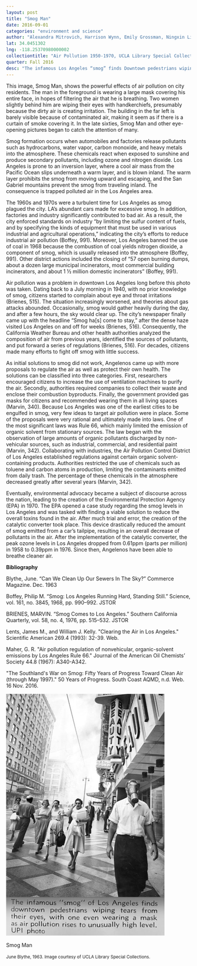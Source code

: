 ```yaml
---
layout: post
title: "Smog Man"
date: 2016-09-01
categories: "environment and science"
author: "Alexandra Mitrovich, Harrison Wynn, Emily Grossman, Ningxin Li, Brandon Goenawan"
lat: 34.0451302
lng: -118.25370980000002
collectiontitle: "Air Pollution 1950-1970, UCLA Library Special Collections"
quarter: Fall 2016
desc: "The infamous Los Angeles “smog” finds Downtown pedestrians wiping tears from their eyes, with one man even wearing a mask to combat the high air pollution levels."
---
```

This image, Smog Man, shows the powerful effects of air pollution on city residents. The man in the foreground is wearing a large mask covering his entire face, in hopes of filtering the air that he is breathing. Two women slightly behind him are wiping their eyes with handkerchiefs, presumably because the dirty air is creating irritation. The building in the far left is barely visible because of contaminated air, making it seem as if there is a curtain of smoke covering it. In the late sixties, Smog Man and other eye-opening pictures began to catch the attention of many.

Smog formation occurs when automobiles and factories release pollutants such as hydrocarbons, water vapor, carbon monoxide, and heavy metals into the atmosphere. These chemicals react when exposed to sunshine and produce secondary pollutants, including ozone and nitrogen dioxide. Los Angeles is prone to an inversion layer, where a cool air mass from the Pacific Ocean slips underneath a warm layer, and is blown inland. The warm layer prohibits the smog from moving upward and escaping, and the San Gabriel mountains prevent the smog from traveling inland. The consequence is trapped polluted air in the Los Angeles area.

The 1960s and 1970s were a turbulent time for Los Angeles as smog plagued the city. LA’s abundant cars made for excessive smog. In addition, factories and industry significantly contributed to bad air.  As a result, the city enforced standards on industry “by limiting the sulfur content of fuels, and by specifying the kinds of equipment that must be used in various industrial and agricultural operations,” indicating the city’s efforts to reduce industrial air pollution (Boffey, 991). Moreover, Los Angeles banned the use of coal in 1968 because the combustion of coal yields nitrogen dioxide, a component of smog, which is usually released into the atmosphere (Boffey, 991). Other district actions included the closing of “57 open burning dumps, about a dozen large municipal incinerators, most commercial building incinerators, and about 1 ½ million domestic incinerators” (Boffey, 991).

Air pollution was a problem in downtown Los Angeles long before this photo was taken. Dating back to a July morning in 1940, with no prior knowledge of smog, citizens started to complain about eye and throat irritations (Brienes, 515). The situation increasingly worsened, and theories about gas attacks abounded. Occasionally, smog would gather heavily during the day, and after a few hours, the sky would clear up. The city’s newspaper finally came up with the headline “Smog ha[s] come to stay,” after the dense haze visited Los Angeles on and off for weeks (Brienes, 516). Consequently, the California Weather Bureau and other health authorities analyzed the composition of air from previous years, identified the sources of pollutants, and put forward a series of regulations (Brienes, 516). For decades, citizens made many efforts to fight off smog with little success.

As initial solutions to smog did not work, Angelenos came up with more proposals to regulate the air as well as protect their own health. The solutions can be classified into three categories. First, researchers encouraged citizens to increase the use of ventilation machines to purify the air. Secondly, authorities required companies to collect their waste and enclose their combustion byproducts. Finally, the government provided gas masks for citizens and recommended wearing them in all living spaces (Marvin, 340). Because Los Angeles was one of the earliest cities to be engulfed in smog, very few ideas to target air pollution were in place. Some of the proposals were very rational and ultimately made into laws. One of the most significant laws was Rule 66, which mainly limited the emission of organic solvent from stationary sources. The law began with the observation of large amounts of organic pollutants discharged by non-vehicular sources, such as industrial, commercial, and residential paint (Marvin, 342). Collaborating with industries, the Air Pollution Control District of Los Angeles established regulations against certain organic solvent-containing products. Authorities restricted the use of chemicals such as toluene and carbon atoms in production, limiting the contaminants emitted from daily trash. The percentage of these chemicals in the atmosphere decreased greatly after several years (Marvin, 342).

Eventually, environmental advocacy became a subject of discourse across the nation, leading to the creation of the Environmental Protection Agency (EPA) in 1970. The EPA opened a case study regarding the smog levels in Los Angeles and was tasked with finding a viable solution to reduce the overall toxins found in the air. After much trial and error, the creation of the catalytic converter took place. This device drastically reduced the amount of smog emitted from a car’s tailpipe, resulting in an overall decrease of pollutants in the air. After the implementation of the catalytic converter, the peak ozone levels in Los Angeles dropped from 0.61ppm (parts per million) in 1958 to 0.39ppm in 1976. Since then, Angelenos have been able to breathe cleaner air.


**Bibliography**

Blythe, June. “Can We Clean Up Our Sewers In The Sky?” Commerce Magazine. Dec. 1963

Boffey, Philip M. “Smog: Los Angeles Running Hard, Standing Still.” Science, vol. 161, no. 3845, 1968, pp. 990–992. <ref target="http://www.jstor.org/stable/1725646" type="url"> JSTOR </ref> 

BRIENES, MARVIN. “Smog Comes to Los Angeles.” Southern California Quarterly, vol. 58, no. 4, 1976, pp. 515–532. <ref target="http://www.jstor.org/stable/41170674" type="url"> JSTOR </ref> 

Lents, James M., and William J. Kelly. &quot;Clearing the Air in Los Angeles.&quot; Scientific American 269.4 (1993): 32-39. Web.

Maher, G. R. &quot;Air pollution regulation of nonvehicular, organic-solvent emissions by Los Angeles Rule 66.&quot; Journal of the American Oil Chemists’ Society 44.8 (1967): A340-A342.

&quot;The Southland's War on Smog:  Fifty Years of Progress Toward Clean Air (through May 1997).&quot; 50 Years of Progress. South Coast AQMD, n.d. Web. 16 Nov. 2016.


<img src='../images/smog_man.jpg' alttext='The infamous Los Angeles “smog” finds Downtown pedestrians wiping tears from their eyes, with one man even wearing a mask to combat the high air pollution levels.'>
<figcaption><p>Smog Man</p><p><small>June Blythe, 1963. Image courtesy of UCLA Library Special Collections.</small></p>
